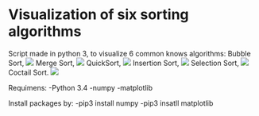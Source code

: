 # Visualization of six sorting algorithms 
Script made in python 3, to visualize 6 common knows algorithms:
Bubble Sort,
![](Bubble_Sort.gif)
Merge Sort,
![](Merge/sort.gif)
QuickSort,
![](QuickSort.gif)
Insertion Sort,
![](Insertion_Sort.gif)
Selection Sort,
![]( Bubble_Sort.gif)
Coctail Sort.
![](Coctail_Sort.gif)

Requimens:
-Python 3.4
-numpy
-matplotlib

Install packages by:
-pip3 install numpy
-pip3 insatll matplotlib

